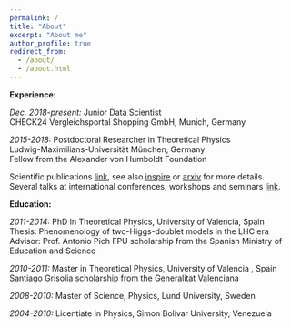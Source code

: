 ```yaml
---
permalink: /
title: "About"
excerpt: "About me"
author_profile: true
redirect_from: 
  - /about/
  - /about.html
---
```



**Experience:**

*Dec. 2018-present:* Junior Data Scientist           
     CHECK24 Vergleichsportal Shopping GmbH, Munich, Germany

*2015-2018:* Postdoctoral Researcher in Theoretical Physics    
Ludwig-Maximilians-Universität München, Germany      
Fellow from the Alexander von Humboldt Foundation
 
Scientific publications [link](https://celis.github.io/files/list_of_publications.pdf), see also [inspire](http://inspirehep.net/author/profile/A.Celis.1) or [arxiv](https://arxiv.org/a/celis_a_1.html) for more details.   
Several talks at international conferences, workshops and seminars [link](https://celis.github.io/files/conferences.pdf).          

**Education:**

*2011-2014:*  PhD in Theoretical Physics, University of Valencia, Spain   
  Thesis: Phenomenology of two-Higgs-doublet models in the LHC era    
  Advisor: Prof. Antonio Pich 
  FPU scholarship from the Spanish Ministry of Education and Science

*2010-2011:*  Master in Theoretical Physics,
   University of Valencia  , Spain 
    Santiago Grisolia scholarship from the Generalitat Valenciana
   
*2008-2010:*  Master of Science, Physics,
   Lund University, Sweden
   
*2004-2010:*  Licentiate in Physics,
   Simon Bolivar University, Venezuela






